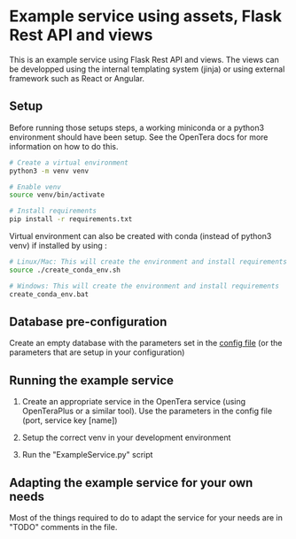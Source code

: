 # Example service using assets, Flask Rest API and views

This is an example service using Flask Rest API and views. The views can be developped using the 
internal templating system (jinja) or using external framework such as React or Angular. 

## Setup
Before running those setups steps, a working miniconda or a python3 environment should have been setup. See the OpenTera
docs for more information on how to do this.

```bash
# Create a virtual environment
python3 -m venv venv

# Enable venv
source venv/bin/activate

# Install requirements
pip install -r requirements.txt

```

Virtual environment can also be created with conda (instead of python3 venv) if installed by using :

```bash
# Linux/Mac: This will create the environment and install requirements (Linux, Mac)
source ./create_conda_env.sh

# Windows: This will create the environment and install requirements
create_conda_env.bat
```

## Database pre-configuration
Create an empty database with the parameters set in the [config file](ExampleService.json) (or the parameters that are setup in your configuration)

## Running the example service

1. Create an appropriate service in the OpenTera service (using OpenTeraPlus or a similar tool). Use the parameters in 
   the config file (port, service key [name])

2. Setup the correct venv in your development environment

3. Run the "ExampleService.py" script

## Adapting the example service for your own needs

Most of the things required to do to adapt the service for your needs are in "TODO" comments in the file.
